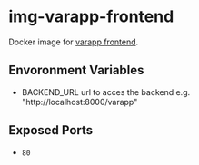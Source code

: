 # img-varapp-frontend
Docker image for [varapp frontend](https://github.com/sib-swiss/varapp-frontend-react).

## Envoronment Variables
 * BACKEND_URL url to acces the backend e.g. "http://localhost:8000/varapp"
 
## Exposed Ports
 * `80`
